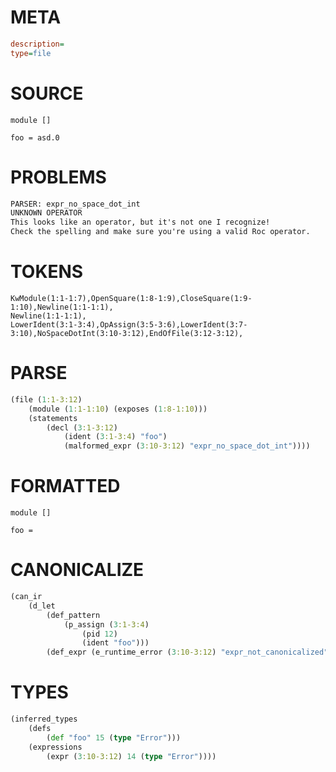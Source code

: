 # META
~~~ini
description=
type=file
~~~
# SOURCE
~~~roc
module []

foo = asd.0
~~~
# PROBLEMS
~~~txt
PARSER: expr_no_space_dot_int
UNKNOWN OPERATOR
This looks like an operator, but it's not one I recognize!
Check the spelling and make sure you're using a valid Roc operator.
~~~
# TOKENS
~~~zig
KwModule(1:1-1:7),OpenSquare(1:8-1:9),CloseSquare(1:9-1:10),Newline(1:1-1:1),
Newline(1:1-1:1),
LowerIdent(3:1-3:4),OpAssign(3:5-3:6),LowerIdent(3:7-3:10),NoSpaceDotInt(3:10-3:12),EndOfFile(3:12-3:12),
~~~
# PARSE
~~~clojure
(file (1:1-3:12)
	(module (1:1-1:10) (exposes (1:8-1:10)))
	(statements
		(decl (3:1-3:12)
			(ident (3:1-3:4) "foo")
			(malformed_expr (3:10-3:12) "expr_no_space_dot_int"))))
~~~
# FORMATTED
~~~roc
module []

foo = 
~~~
# CANONICALIZE
~~~clojure
(can_ir
	(d_let
		(def_pattern
			(p_assign (3:1-3:4)
				(pid 12)
				(ident "foo")))
		(def_expr (e_runtime_error (3:10-3:12) "expr_not_canonicalized"))))
~~~
# TYPES
~~~clojure
(inferred_types
	(defs
		(def "foo" 15 (type "Error")))
	(expressions
		(expr (3:10-3:12) 14 (type "Error"))))
~~~